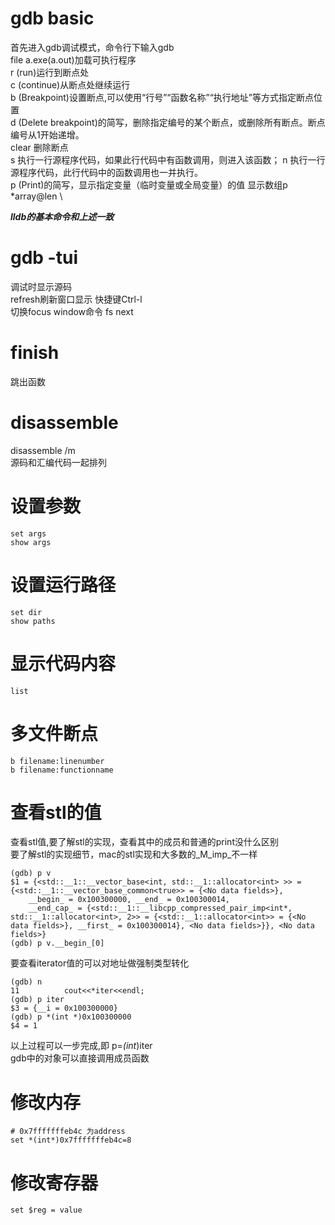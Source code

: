 # gdb basic
首先进入gdb调试模式，命令行下输入gdb \
file  a.exe(a.out)加载可执行程序 \
r  (run)运行到断点处 \
c  (continue)从断点处继续运行 \
b  (Breakpoint)设置断点,可以使用“行号”“函数名称”“执行地址”等方式指定断点位置 \
d  (Delete breakpoint)的简写，删除指定编号的某个断点，或删除所有断点。断点编号从1开始递增。 \
clear 删除断点 \
s  执行一行源程序代码，如果此行代码中有函数调用，则进入该函数；
n 执行一行源程序代码，此行代码中的函数调用也一并执行。 \
p (Print)的简写，显示指定变量（临时变量或全局变量）的值
显示数组p *array@len \

***lldb的基本命令和上述一致***

# gdb -tui
调试时显示源码 \
refresh刷新窗口显示 快捷键Ctrl-l \
切换focus window命令 fs next

# finish
跳出函数

# disassemble
disassemble /m \
源码和汇编代码一起排列

# 设置参数
```
set args
show args
```

# 设置运行路径
```
set dir
show paths
```

# 显示代码内容
```
list
```

# 多文件断点
```
b filename:linenumber
b filename:functionname
```

# 查看stl的值
查看stl值,要了解stl的实现，查看其中的成员和普通的print没什么区别 \
要了解stl的实现细节，mac的stl实现和大多数的_M_imp_不一样
```gdb
(gdb) p v
$1 = {<std::__1::__vector_base<int, std::__1::allocator<int> >> = {<std::__1::__vector_base_common<true>> = {<No data fields>},
    __begin_ = 0x100300000, __end_ = 0x100300014,
    __end_cap_ = {<std::__1::__libcpp_compressed_pair_imp<int*, std::__1::allocator<int>, 2>> = {<std::__1::allocator<int>> = {<No data fields>}, __first_ = 0x100300014}, <No data fields>}}, <No data fields>}
(gdb) p v.__begin_[0]
```

要查看iterator值的可以对地址做强制类型转化
```
(gdb) n
11          cout<<*iter<<endl;
(gdb) p iter
$3 = {__i = 0x100300000}
(gdb) p *(int *)0x100300000
$4 = 1
```
以上过程可以一步完成,即    p=*(int*)iter \
gdb中的对象可以直接调用成员函数

# 修改内存
```shell
# 0x7fffffffeb4c 为address
set *(int*)0x7fffffffeb4c=8
```
# 修改寄存器
```
set $reg = value
```